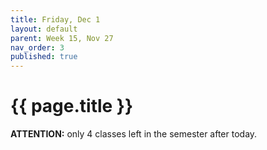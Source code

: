 ```yaml
---
title: Friday, Dec 1
layout: default
parent: Week 15, Nov 27
nav_order: 3
published: true
---
```


# {{ page.title }}

**ATTENTION:** only 4 classes left in the semester after today.
